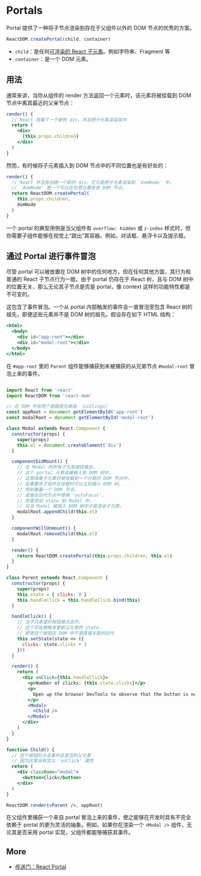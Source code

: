 # Portals

Portal 提供了一种将子节点渲染到存在于父组件以外的 DOM 节点的优秀的方案。

```jsx
ReactDOM.createPortal(child, container)
```

* `child`：是任何[可渲染的 React 子元素](https://react.docschina.org/docs/react-component.html#render)。例如字符串、Fragment 等
* `container`：是一个 DOM 元素。


## 用法

通常来讲，当你从组件的 render 方法返回一个元素时，该元素将被挂载到 DOM 节点中离其最近的父亲节点：


```jsx
render() {
  // React 挂载了一个新的 div，并且把子元素渲染其中
  return (
    <div>
      {this.props.children}
    </div>
  )
}
```

然而，有时候将子元素插入到 DOM 节点中的不同位置也是有好处的：

```jsx
render() {
  // React 并没有创建一个新的 div。它只是把子元素渲染到 `domNode` 中。
  // `domNode` 是一个可以在任意位置有效 DOM 节点。
  return ReactDOM.createPortal(
    this.props.children,
    domNode
  )
}
```

一个 portal 的典型用例是当父组件有 `overflow: hidden` 或 `z-index` 样式时，但你需要子组件能够在视觉上“跳出”其容器。例如，对话框、悬浮卡以及提示框。

## 通过 Portal 进行事件冒泡

尽管 portal 可以被放置在 DOM 树中的任何地方，但在任何其他方面，其行为和普通的 React 子节点行为一致。由于 portal 仍存在于 React 树，且与 DOM 树中的位置无关，那么无论其子节点是否是 portal，像 context 这样的功能特性都是不可变的。

这包含了事件冒泡。一个从 portal 内部触发的事件会一直冒泡至包含 React 树的祖先，即便这些元素并不是 DOM 树的祖先。假设存在如下 HTML 结构：

```jsx
<html>
  <body>
    <div id="app-root"></div>
    <div id="modal-root"></div>
  </body>
</html>
```

在 `#app-root` 里的 `Parent` 组件能够捕获到未被捕获的从兄弟节点 `#modal-root` 冒泡上来的事件。

```jsx

import React from 'react'
import ReactDOM from 'react-dom'

// 在 DOM 中有两个容器是兄弟级 （siblings）
const appRoot = document.getElementById('app-root')
const modalRoot = document.getElementById('modal-root')

class Modal extends React.Component {
  constructor(props) {
    super(props)
    this.el = document.createElement('div')
  }

  componentDidMount() {
    // 在 Modal 的所有子元素被挂载后，
    // 这个 portal 元素会被嵌入到 DOM 树中，
    // 这意味着子元素将被挂载到一个分离的 DOM 节点中。
    // 如果要求子组件在挂载时可以立刻接入 DOM 树，
    // 例如衡量一个 DOM 节点，
    // 或者在后代节点中使用 ‘autoFocus’，
    // 则需添加 state 到 Modal 中，
    // 仅当 Modal 被插入 DOM 树中才能渲染子元素。
    modalRoot.appendChild(this.el)
  }

  componentWillUnmount() {
    modalRoot.removeChild(this.el)
  }

  render() {
    return ReactDOM.createPortal(this.props.children, this.el)
  }
}

class Parent extends React.Component {
  constructor(props) {
    super(props)
    this.state = { clicks: 0 }
    this.handleClick = this.handleClick.bind(this)
  }

  handleClick() {
    // 当子元素里的按钮被点击时，
    // 这个将会被触发更新父元素的 state，
    // 即使这个按钮在 DOM 中不是直接关联的后代
    this.setState(state => ({
      clicks: state.clicks + 1
    }))
  }

  render() {
    return (
      <div onClick={this.handleClick}>
        <p>Number of clicks: {this.state.clicks}</p>
        <p>
          Open up the browser DevTools to observe that the button is not a child of the div with the onClick handler.
        </p>
        <Modal>
          <Child />
        </Modal>
      </div>
    )
  }
}

function Child() {
  // 这个按钮的点击事件会冒泡到父元素
  // 因为这里没有定义 'onClick' 属性
  return (
    <div className="modal">
      <button>Click</button>
    </div>
  )
}

ReactDOM.render(<Parent />, appRoot)
```

在父组件里捕获一个来自 portal 冒泡上来的事件，使之能够在开发时具有不完全依赖于 portal 的更为灵活的抽象。例如，如果你在渲染一个 `<Modal />` 组件，无论其是否采用 portal 实现，父组件都能够捕获其事件。


## More

* [传送门：React Portal](https://zhuanlan.zhihu.com/p/29880992)